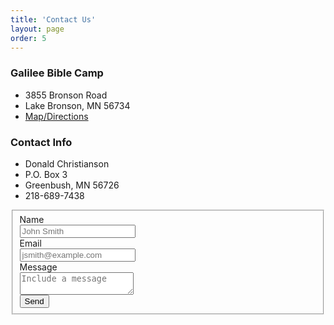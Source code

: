 ```yaml
---
title: 'Contact Us'
layout: page
order: 5
---
```


<div class="uk-grid uk-child-width-1-2@m uk-width-1-1" uk-grid>
    <div>
        <h3>Galilee Bible Camp</h3>
        <ul class="uk-list">
            <li>3855 Bronson Road</li>
            <li>Lake Bronson, MN 56734</li>
            <li><a class="uk-button uk-button-text" href="https://goo.gl/maps/2hVeqMsHbSB2" target="_blank"><span uk-icon="icon: location"></span>Map/Directions</a></li>
        </ul>
        <h3>Contact Info</h3>
        <ul class="uk-list">
            <li>Donald Christianson</li>
            <li>P.O. Box 3</li>
            <li>Greenbush, MN 56726</li>
            <li>218-689-7438</li>
        </ul>
    </div>
    <div>
        <form class="uk-form-stacked" netlify>
            <fieldset class="uk-fieldset">
                <div class="uk-margin">
                    <label class="uk-form-label" for="name">Name</label>
                    <div class="uk-form-controls">
                        <input class="uk-input" type="text" name="name" placeholder="John Smith" required>
                    </div>
                </div>
                <div class="uk-margin">
                    <label for="_replyto" class="uk-form-label">Email</label>
                    <div class="uk-form-controls">
                        <input class="uk-input" type="email" name="_replyto" placeholder="jsmith@example.com" required>
                    </div>
                </div>
                <div class="uk-margin">
                    <label for="message" class="uk-form-label">Message</label>
                    <div class="uk-form-controls">
                        <textarea name="message" class="uk-textarea" placeholder="Include a message" required></textarea>
                    </div>
                </div>
                <input type="hidden" name="_subject" value="Contact Form Submission from GalileeBibleCampMN.org" />
                <input class="uk-button uk-button-primary" type="submit" value="Send">
            </fieldset>
        </form>
    </div>
</div>
